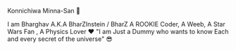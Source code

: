 Konnichiwa Minna-San 👋


 
 I am Bharghav A.K.A BharZInstein / BharZ </n>
 A ROOKIE Coder, A Weeb, A Star Wars Fan , A Physics Lover ❤️
 "I am Just a Dummy who wants to know Each and every secret of the universe" 😎
 
<!--

-->
